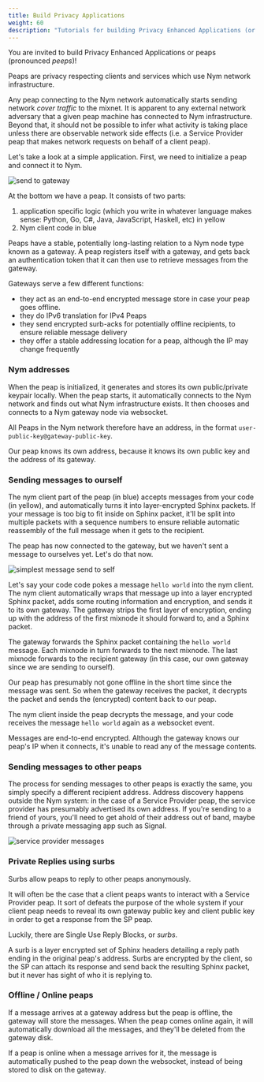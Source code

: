 ```yaml
---
title: Build Privacy Applications
weight: 60
description: "Tutorials for building Privacy Enhanced Applications (or integrating existing apps with Nym)"
---
```


You are invited to build Privacy Enhanced Applications or peaps (pronounced *peeps*)!

Peaps are privacy respecting clients and services which use Nym network infrastructure. 

Any peap connecting to the Nym network automatically starts sending network *cover traffic* to the mixnet. It is apparent to any external network adversary that a given peap machine has connected to Nym infrastructure. Beyond that, it should not be possible to infer what activity is taking place unless there are observable network side effects (i.e. a Service Provider peap that makes network requests on behalf of a client peap).

Let's take a look at a simple application. First, we need to initialize a peap and connect it to Nym.

![send to gateway](/docs/images/application-flow/send-to-gateway.png)

At the bottom we have a peap. It consists of two parts: 

1. application specific logic (which you write in whatever language makes sense: Python, Go, C#, Java, JavaScript, Haskell, etc) in yellow
2. Nym client code in blue

Peaps have a stable, potentially long-lasting relation to a Nym node type known as a gateway. A peap registers itself with a gateway, and gets back an authentication token that it can then use to retrieve messages from the gateway.

Gateways serve a few different functions:

* they act as an end-to-end encrypted message store in case your peap goes offline.
* they do IPv6 translation for IPv4 Peaps
* they send encrypted surb-acks for potentially offline recipients, to ensure reliable message delivery
* they offer a stable addressing location for a peap, although the IP may change frequently



### Nym addresses

When the peap is initialized, it generates and stores its own public/private keypair locally. When the peap starts, it automatically connects to the Nym network and finds out what Nym infrastructure exists. It then chooses and connects to a Nym gateway node via websocket.

All Peaps in the Nym network therefore have an address, in the format `user-public-key@gateway-public-key`. 

Our peap knows its own address, because it knows its own public key and the address of its gateway. 

### Sending messages to ourself

The nym client part of the peap (in blue) accepts messages from your code (in yellow), and automatically turns it into layer-encrypted Sphinx packets. If your message is too big to fit inside on Sphinx packet, it'll be split into multiple packets with a sequence numbers to ensure reliable automatic reassembly of the full message when it gets to the recipient.

The peap has now connected to the gateway, but we haven't sent a message to ourselves yet. Let's do that now. 

![simplest message send to self](/docs/images/application-flow/simplest-request.png)

Let's say your code code pokes a message `hello world` into the nym client. The nym client automatically wraps that message up into a layer encrypted Sphinx packet, adds some routing information and encryption, and sends it to its own gateway. The gateway strips the first layer of encryption, ending up with the address of the first mixnode it should forward to, and a Sphinx packet. 

The gateway forwards the Sphinx packet containing the `hello world` message. Each mixnode in turn forwards to the next mixnode. The last mixnode forwards to the recipient gateway (in this case, our own gateway since we are sending to ourself). 

Our peap has presumably not gone offline in the short time since the message was sent. So when the gateway receives the packet, it decrypts the packet and sends the (encrypted) content back to our peap. 

The nym client inside the peap decrypts the message, and your code receives the message `hello world` again as a websocket event. 

Messages are end-to-end encrypted. Although the gateway knows our peap's IP when it connects, it's unable to read any of the message contents.

### Sending messages to other peaps

The process for sending messages to other peaps is exactly the same, you simply specify a different recipient address. Address discovery happens outside the Nym system: in the case of a Service Provider peap, the service provider has presumably advertised its own address. If you're sending to a friend of yours, you'll need to get ahold of their address out of band, maybe through a private messaging app such as Signal.


![service provider messages](/docs/images/application-flow/sp-request.png)

### Private Replies using surbs

Surbs allow peaps to reply to other peaps anonymously.

It will often be the case that a client peaps wants to interact with a Service Provider peap. It sort of defeats the purpose of the whole system if your client peap needs to reveal its own gateway public key and client public key in order to get a response from the SP peap. 

Luckily, there are Single Use Reply Blocks, or *surbs*.

A surb is a layer encrypted set of Sphinx headers detailing a reply path ending in the original peap's address. Surbs are encrypted by the client, so the SP can attach its response and send back the resulting Sphinx packet, but it never has sight of who it is replying to. 

### Offline / Online peaps

If a message arrives at a gateway address but the peap is offline, the gateway will store the messages. When the peap comes online again, it will automatically download all the messages, and they'll be deleted from the gateway disk.

If a peap is online when a message arrives for it, the message is automatically pushed to the peap down the websocket, instead of being stored to disk on the gateway. 